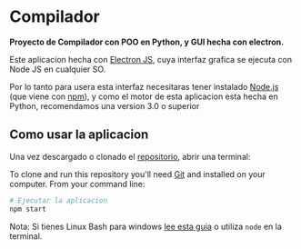 # Compilador

**Proyecto de Compilador con POO en Python, y GUI hecha con electron.**

Este aplicacion hecha con [Electron JS](https://electronjs.org/), cuya interfaz grafica se ejecuta con Node JS en cualquier SO.

Por lo tanto para usera esta interfaz necesitaras tener instalado [Node.js](https://nodejs.org/en/download/) (que viene con [npm](http://npmjs.com)), y como el motor de esta aplicacion esta hecha en Python, recomendamos una version 3.0 o superior

## Como usar la aplicacion

Una vez descargado o clonado el [repositorio](https://github.com/RicentCB/Compilador_GUI.git), abrir una terminal:


To clone and run this repository you'll need [Git](https://git-scm.com) and  installed on your computer. From your command line:

```bash
# Ejecutar la aplicacion
npm start
```

Nota: Si tienes Linux Bash para windows [lee esta guia](https://www.howtogeek.com/261575/how-to-run-graphical-linux-desktop-applications-from-windows-10s-bash-shell/) o utiliza `node` en la terminal. 
